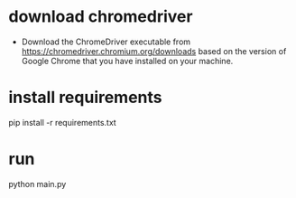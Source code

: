 # download chromedriver
- Download the ChromeDriver executable from https://chromedriver.chromium.org/downloads based on the version of Google Chrome that you have installed on your machine.

# install requirements
pip install -r requirements.txt

# run 
python main.py